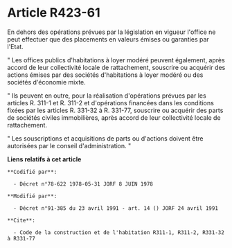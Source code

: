 # Article R423-61

En dehors des opérations prévues par la législation en vigueur l'office ne peut effectuer que des placements en valeurs
émises ou garanties par l'Etat.

" Les offices publics d'habitations à loyer modéré peuvent également, après accord de leur collectivité locale de
rattachement, souscrire ou acquérir des actions émises par des sociétés d'habitations à loyer modéré ou des sociétés
d'économie mixte.

" Ils peuvent en outre, pour la réalisation d'opérations prévues par les articles R. 311-1 et R. 311-2 et d'opérations
financées dans les conditions fixées par les articles R. 331-32 à R. 331-77, souscrire ou acquérir des parts de sociétés
civiles immobilières, après accord de leur collectivité locale de rattachement.

" Les souscriptions et acquisitions de parts ou d'actions doivent être autorisées par le conseil d'administration. "

**Liens relatifs à cet article**

	**Codifié par**:

	  - Décret n°78-622 1978-05-31 JORF 8 JUIN 1978

	**Modifié par**:

	  - Décret n°91-385 du 23 avril 1991 - art. 14 () JORF 24 avril 1991

	**Cite**:

	  - Code de la construction et de l'habitation R311-1, R311-2, R331-32 à R331-77
